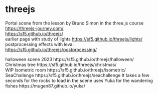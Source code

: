 # threejs
Portal scene from the lesson by Bruno Simon in the three.js course https://threejs-journey.com/ <br>
https://sf5.github.io/threejs/
<br>
earlier page with study of lights
https://sf5.github.io/threejs/lights/
<br>
postprocessing effects with leva: https://sf5.github.io/threejs/postprocessing/
<Div>
  halloween scene 2023
  https://sf5.github.io/threejs/halloween/
</Div>
<div>
  Christmas tree
  https://sf5.github.io/threejs/christmas/
</div>
<div>
WIP
  Isometric room
  https://sf5.github.io/threejs/isometric/
</div>

<div>
  SeaChallenge
  https://sf5.github.io/threejs/seachallenge
  It takes a few seconds for the rocks to load in the scene
  uses Yuka for the wandering fishes https://mugen87.github.io/yuka/
</div>

